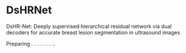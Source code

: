 # DsHRNet
DsHR-Net: Deeply supervised hierarchical residual network via dual decoders for accurate breast lesion segmentation in ultrasound images

Preparing . . . . . . . ..  
